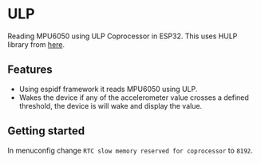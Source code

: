 # ULP

Reading MPU6050 using ULP Coprocessor in ESP32. This uses HULP library from [here](https://github.com/boarchuz/HULP "here").

## Features

* Using espidf framework it reads MPU6050 using ULP.
* Wakes the device if any of the accelerometer value crosses a defined threshold, the device is will wake and display the value.

## Getting started

In menuconfig change `RTC slow memory reserved for coprocessor` to `8192`.
